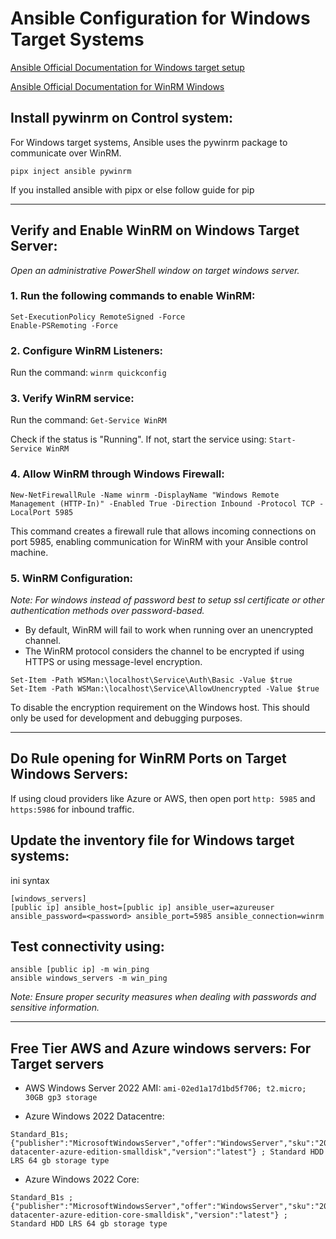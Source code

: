 # **Ansible Configuration for Windows Target Systems**

[Ansible Official Documentation for Windows target setup](https://docs.ansible.com/ansible/latest/os_guide/windows_setup.html)

[Ansible Official Documentation for WinRM Windows](https://docs.ansible.com/ansible/latest/os_guide/windows_winrm.html)

## Install pywinrm on Control system:

For Windows target systems, Ansible uses the pywinrm package to communicate over WinRM.
```
pipx inject ansible pywinrm
```
If you installed ansible with pipx or else follow guide for pip

---

## Verify and Enable WinRM on Windows Target Server:

*Open an administrative PowerShell window on target windows server.*

### 1. Run the following commands to enable WinRM:
```
Set-ExecutionPolicy RemoteSigned -Force
Enable-PSRemoting -Force
```

### 2. Configure WinRM Listeners:

Run the command: `winrm quickconfig`

### 3. Verify WinRM service:

Run the command: `Get-Service WinRM`

Check if the status is "Running". If not, start the service using: `Start-Service WinRM`

### 4. Allow WinRM through Windows Firewall:

```
New-NetFirewallRule -Name winrm -DisplayName "Windows Remote Management (HTTP-In)" -Enabled True -Direction Inbound -Protocol TCP -LocalPort 5985
```
This command creates a firewall rule that allows incoming connections on port 5985, enabling communication for WinRM with your Ansible control machine.

### 5. WinRM Configuration:

*Note: For windows instead of password best to setup ssl certificate or other authentication methods over password-based.*

-  By default, WinRM will fail to work when running over an unencrypted channel. 
-  The WinRM protocol considers the channel to be encrypted if using HTTPS or using message-level encryption.

```
Set-Item -Path WSMan:\localhost\Service\Auth\Basic -Value $true
Set-Item -Path WSMan:\localhost\Service\AllowUnencrypted -Value $true
```
To disable the encryption requirement on the Windows host. This should only be used for development and debugging purposes.

---


## Do Rule opening for WinRM Ports on Target Windows Servers:

If using cloud providers like Azure or AWS, then open port `http: 5985` and `https:5986` for inbound traffic.

## Update the inventory file for Windows target systems:

ini syntax
```
[windows_servers]
[public ip] ansible_host=[public ip] ansible_user=azureuser ansible_password=<password> ansible_port=5985 ansible_connection=winrm
```
## Test connectivity using:
```
ansible [public ip] -m win_ping
ansible windows_servers -m win_ping
```
*Note: Ensure proper security measures when dealing with passwords and sensitive information.*

---

## Free Tier AWS and Azure windows servers: For Target servers

-  AWS Windows Server 2022 AMI: `ami-02ed1a17d1bd5f706; t2.micro; 30GB gp3 storage`

-  Azure Windows 2022 Datacentre: 
```
Standard_B1s; {"publisher":"MicrosoftWindowsServer","offer":"WindowsServer","sku":"2022-datacenter-azure-edition-smalldisk","version":"latest"} ; Standard HDD LRS 64 gb storage type 
```
-  Azure Windows 2022 Core:
```
Standard_B1s ; {"publisher":"MicrosoftWindowsServer","offer":"WindowsServer","sku":"2022-datacenter-azure-edition-core-smalldisk","version":"latest"} ; Standard HDD LRS 64 gb storage type 
```

